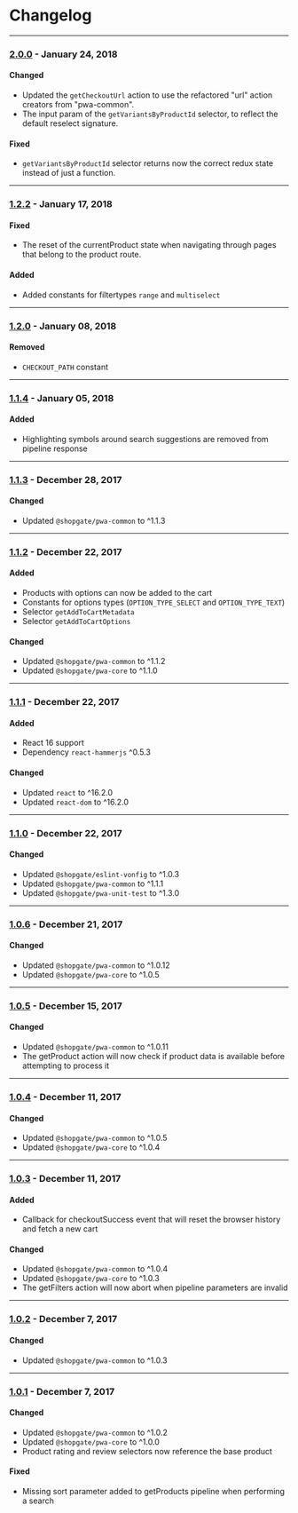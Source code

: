 
# Changelog

---

### [2.0.0](https://github.com/shopgate/pwa-common-commerce/compare/v1.2.2...v2.0.0) - January 24, 2018
#### Changed
- Updated the `getCheckoutUrl` action to use the refactored "url" action creators from "pwa-common".
- The input param of the `getVariantsByProductId` selector, to reflect the default reselect signature.

#### Fixed
- `getVariantsByProductId` selector returns now the correct redux state instead of just a function.

---

### [1.2.2](https://github.com/shopgate/pwa-common-commerce/compare/v1.2.1...v1.2.2) - January 17, 2018
#### Fixed
- The reset of the currentProduct state when navigating through pages that belong to the product route.

#### Added
- Added constants for filtertypes `range` and `multiselect`


---

### [1.2.0](https://github.com/shopgate/pwa-common-commerce/compare/v1.1.4...v1.2.0) - January 08, 2018

#### Removed
- `CHECKOUT_PATH` constant

---

### [1.1.4](https://github.com/shopgate/pwa-common-commerce/compare/v1.1.3...v1.1.4) - January 05, 2018

#### Added
- Highlighting symbols around search suggestions are removed from pipeline response

---

### [1.1.3](https://github.com/shopgate/pwa-common-commerce/compare/v1.1.2...v1.1.3) - December 28, 2017

#### Changed
- Updated `@shopgate/pwa-common` to ^1.1.3

---

### [1.1.2](https://github.com/shopgate/pwa-common-commerce/compare/v1.1.1...v1.1.2) - December 22, 2017

#### Added
- Products with options can now be added to the cart
- Constants for options types (`OPTION_TYPE_SELECT` and `OPTION_TYPE_TEXT`)
- Selector `getAddToCartMetadata`
- Selector `getAddToCartOptions `

#### Changed
- Updated `@shopgate/pwa-common` to ^1.1.2
- Updated `@shopgate/pwa-core` to ^1.1.0

---

### [1.1.1](https://github.com/shopgate/pwa-common-commerce/compare/v1.1.0...v1.1.1) - December 22, 2017

#### Added
- React 16 support
- Dependency `react-hammerjs` ^0.5.3

#### Changed
- Updated `react` to ^16.2.0
- Updated `react-dom` to ^16.2.0

---

### [1.1.0](https://github.com/shopgate/pwa-common-commerce/compare/v1.0.6...v1.1.0) - December 22, 2017

#### Changed
- Updated `@shopgate/eslint-vonfig` to ^1.0.3
- Updated `@shopgate/pwa-common` to ^1.1.1
- Updated `@shopgate/pwa-unit-test` to ^1.3.0

---

### [1.0.6](https://github.com/shopgate/pwa-common-commerce/compare/v1.0.5...v1.0.6) - December 21, 2017

#### Changed
- Updated `@shopgate/pwa-common` to ^1.0.12
- Updated `@shopgate/pwa-core` to ^1.0.5

---

### [1.0.5](https://github.com/shopgate/pwa-common-commerce/compare/v1.0.4...v1.0.5) - December 15, 2017

#### Changed
- Updated `@shopgate/pwa-common` to ^1.0.11
- The getProduct action will now check if product data is available before attempting to process it

---

### [1.0.4](https://github.com/shopgate/pwa-common-commerce/compare/v1.0.3...v1.0.4) - December 11, 2017

#### Changed
- Updated `@shopgate/pwa-common` to ^1.0.5
- Updated `@shopgate/pwa-core` to ^1.0.4

---

### [1.0.3](https://github.com/shopgate/pwa-common-commerce/compare/v1.0.2...v1.0.3) - December 11, 2017

#### Added
- Callback for checkoutSuccess event that will reset the browser history and fetch a new cart

#### Changed
- Updated `@shopgate/pwa-common` to ^1.0.4
- Updated `@shopgate/pwa-core` to ^1.0.3
- The getFilters action will now abort when pipeline parameters are invalid

---

### [1.0.2](https://github.com/shopgate/pwa-common-commerce/compare/v1.0.1...v1.0.2) - December 7, 2017

#### Changed
- Updated `@shopgate/pwa-common` to ^1.0.3

---

### [1.0.1](https://github.com/shopgate/pwa-common-commerce/compare/v1.0.0...v1.0.1) - December 7, 2017

#### Changed
- Updated `@shopgate/pwa-common` to ^1.0.2
- Updated `@shopgate/pwa-core` to ^1.0.0
- Product rating and review selectors now reference the base product

#### Fixed
- Missing sort parameter added to getProducts pipeline when performing a search
